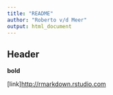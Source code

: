 ```yaml
---
title: "README"
author: "Roberto v/d Meer"
output: html_document
---
```


## Header 

**bold**

[link]<http://rmarkdown.rstudio.com>
